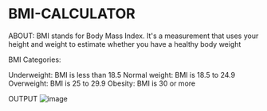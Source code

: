 # BMI-CALCULATOR

ABOUT:
BMI stands for Body Mass Index. It's a measurement that uses your height and weight to estimate whether you have a healthy body weight

BMI Categories:

Underweight: BMI is less than 18.5
Normal weight: BMI is 18.5 to 24.9
Overweight: BMI is 25 to 29.9
Obesity: BMI is 30 or more

OUTPUT
![image](https://github.com/Pandimadevi02/BMI-CALCULATOR/assets/113016781/b3759748-8f82-479b-9227-e0d8ebec195d)

